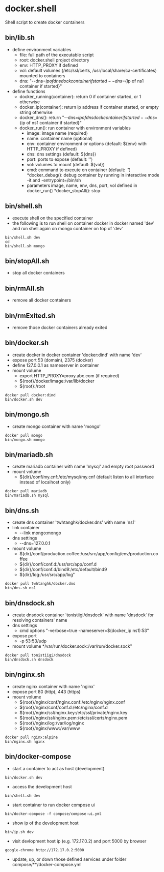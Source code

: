 # docker.shell
Shell script to create docker containers

## bin/lib.sh
* define environment variables
	* file:	full path of the executable script
	* root:	docker.shell project directory
	* env:	HTTP_PROXY if defined
	* vol:	default volumes (/etc/ssl/certs, /usr/local/share/ca-certificates) mounted to containers
	* dns:	"--dns=${ip of dnsdock container if started} --dns=${ip of ns1 container if started}"
* define functions
	* docker_running(container): return 0 if container started, or 1 otherwise
	* docker_ip(container): return ip address if container started, or empty string otherwise
	* docker_dns():	return "--dns=${ip of dnsdock container if started} --dns=${ip of ns1 container if started}"
	* docker_run(): run container with environment variables
		* image: image name (required)
		* name: container name (optional)
		* env: container environment or options (default: ${env} with HTTP_PROXY if defined)
		* dns: dns settings (default: ${dns})
		* port: ports to expose (default: '')
		* vol: volumes to mount (default: ${vol})
		* cmd: command to execute on container (default: '')
	*docker_debug(): debug container by running in interactive mode -it and -entrypoint=/bin/sh
		* parameters image, name, env, dns, port, vol defined in docker_run()
	*docker_stopAll(): stop
	
## bin/shell.sh
* execute shell on the specified container
* the following is to run shell on container docker in docker named 'dev' and run shell again on mongo container on top of 'dev'
```
bin/shell.sh dev
cd
bin/shell.sh mongo
```

## bin/stopAll.sh
* stop all docker containers

## bin/rmAll.sh
* remove all docker containers

## bin/rmExited.sh
* remove those docker containers already exited

## bin/docker.sh
* create docker in docker container 'docker:dind' with name 'dev'
* expose port 53 (domain), 2375 (docker)
* define 127.0.0.1 as nameserver in container
* mount volume 
	* export HTTP_PROXY=proxy.abc.com (if required)
	* ${root}/docker/image:/var/lib/docker
	* ${root}:/root
```
docker pull docker:dind
bin/docker.sh dev
```

## bin/mongo.sh
* create mongo container with name 'mongo'
```
docker pull mongo
bin/mongo.sh mongo
```

## bin/mariadb.sh
* create mariadb container with name 'mysql' and empty root password
* mount volume
	* ${dir}/conf/my.cnf:/etc/mysql/my.cnf (default listen to all interface instead of localhost only)
```
docker pull mariadb
bin/mariadb.sh mysql
```

## bin/dns.sh
* create dns container 'twhtanghk/docker.dns' with name 'ns1'
* link container
	* --link mongo:mongo
* dns settings
	* --dns=127.0.0.1
* mount volume
	* ${dir}/conf/production.coffee:/usr/src/app/config/env/production.coffee
	* ${dir}/conf/conf.d:/usr/src/app/conf.d
	* ${dir}/conf/conf.d/bind9:/etc/default/bind9
	* ${dir}/log:/usr/src/app/log"
```
docker pull twhtanghk/docker.dns
bin/dns.sh ns1	
```

## bin/dnsdock.sh
* create dnsdock container 'tonistiigi/dnsdock' with name 'dnsdock' for resolving containers' name
* dns settings
	* cmd options "-verbose=true -nameserver=$(docker_ip ns1):53"
* expose port
	* -p 53:53/udp
* mount volume
	*/var/run/docker.sock:/var/run/docker.sock"
```
docker pull tonistiigi/dnsdock
bin/dnsdock.sh dnsdock
```

## bin/nginx.sh
* create nginx container with name 'nginx'
* expose port 80 (http), 443 (https)
* mount volume 
	* ${root}/nginx/conf/nginx.conf:/etc/nginx/nginx.conf
	* ${root}/nginx/conf/conf.d:/etc/nginx/conf.d
	* ${root}/nginx/ssl/nginx.key:/etc/ssl/private/nginx.key
	* ${root}/nginx/ssl/nginx.pem:/etc/ssl/certs/nginx.pem
	* ${root}/nginx/log:/var/log/nginx
	* ${root}/nginx/www:/var/www
```
docker pull nginx:alpine
bin/nginx.sh nginx 
```

## bin/docker-compose
* start a container to act as host (development)
```
bin/docker.sh dev
```
* access the development host
```
bin/shell.sh dev
```
* start container to run docker compose ui
```
bin/docker-compose -f compose/compose-ui.yml
```
* show ip of the development host
``` 
bin/ip.sh dev
```
* visit devlopment host ip (e.g. 172.17.0.2) and port 5000 by browser
```
google-chrome http://172.17.0.2:5000
```
* update, up, or down those defined services under folder compose/**/docker-compose.yml
